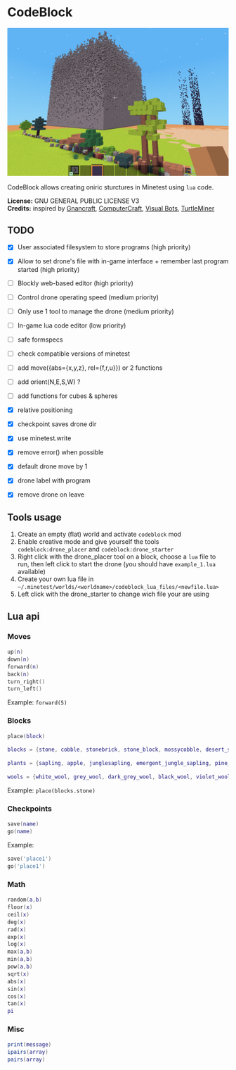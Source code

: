 CodeBlock
=========================

![screenshot](screenshot.png)

CodeBlock allows creating oniric sturctures in Minetest using `lua` code.

**License:** GNU GENERAL PUBLIC LICENSE V3   
**Credits:** inspired by [Gnancraft](http://gnancraft.net/), [ComputerCraft](http://www.computercraft.info/), [Visual Bots](https://content.minetest.net/packages/Nigel/vbots/), [TurtleMiner](https://content.minetest.net/packages/BirgitLachner/turtleminer/)


## TODO

- [x] User associated filesystem to store programs (high priority)
- [x] Allow to set drone's file with in-game interface + remember last program started (high priority)
- [ ] Blockly web-based editor (high priority)
- [ ] Control drone operating speed (medium priority)
- [ ] Only use 1 tool to manage the drone (medium priority)
- [ ] In-game lua code editor (low priority)

- [ ] safe formspecs
- [ ] check compatible versions of minetest
- [ ] add move({abs={x,y,z}, rel={f,r,u}}) or 2 functions
- [ ] add orient(N,E,S,W) ?
- [ ] add functions for cubes & spheres
- [x] relative positioning
- [x] checkpoint saves drone dir
- [x] use minetest.write
- [x] remove error() when possible
- [x] default drone move by 1
- [x] drone label with program
- [x] remove drone on leave

## Tools usage

1. Create an empty (flat) world and activate `codeblock` mod
2. Enable creative mode and give yourself the tools `codeblock:drone_placer` and `codeblock:drone_starter`
3. Right click with the drone_placer tool on a block, choose a `lua` file to run, then left click to start the drone (you should have `example_1.lua` available)
4. Create your own lua file in `~/.minetest/worlds/<worldname>/codeblock_lua_files/<newfile.lua>`
4. Left click with the drone_starter to change wich file your are using

## Lua api

### Moves

```lua
up(n)
down(n)
forward(n)
back(n)
turn_right()
turn_left()
```

Example: `forward(5)`

### Blocks

```lua
place(block)
```

```lua
blocks = {stone, cobble, stonebrick, stone_block, mossycobble, desert_stone, desert_cobble, desert_stonebrick, desert_stone_block, sandstone, sandstonebrick, sandstone_block, desert_sandstone, desert_sandstone_brick, desert_sandstone_block, silver_sandstone, silver_sandstone_brick, silver_sandstone_block, obsidian, obsidianbrick, obsidian_block, dirt, dirt_with_grass, dirt_with_grass_footsteps, dirt_with_dry_grass, dirt_with_snow, dirt_with_rainforest_litter, dirt_with_coniferous_litter, dry_dirt, dry_dirt_with_dry_grass, permafrost, permafrost_with_stones, permafrost_with_moss, clay, snowblock, ice, cave_ice, tree, wood, leaves, jungletree, junglewood, jungleleaves, pine_tree, pine_wood, pine_needles, acacia_tree, acacia_wood, acacia_leaves, aspen_tree, aspen_wood, aspen_leaves, stone_with_coal, coalblock, stone_with_iron, steelblock, stone_with_copper, copperblock, stone_with_tin, tinblock, bronzeblock, stone_with_gold, goldblock, stone_with_mese, mese, stone_with_diamond, diamondblock, cactus, bush_leaves, acacia_bush_leaves, pine_bush_needles, bookshelf, glass, obsidian_glass, brick, meselamp}
```

```lua
plants = {sapling, apple, junglesapling, emergent_jungle_sapling, pine_sapling, acacia_sapling, aspen_sapling, large_cactus_seedling, dry_shrub, grass_1, grass_2, grass_3, grass_4, grass_5, dry_grass_1, dry_grass_2, dry_grass_3, dry_grass_4, dry_grass_5, fern_1, fern_2, fern_3, marram_grass_1, marram_grass_2, marram_grass_3, bush_stem, bush_sapling, acacia_bush_stem, acacia_bush_sapling, pine_bush_stem, pine_bush_needles, pine_bush_sapling}
```
```lua
wools = {white_wool, grey_wool, dark_grey_wool, black_wool, violet_wool, blue_wool, cyan_wool, dark_green_wool, green_wool, yellow_wool, brown_wool, orange_wool, red_wool, magenta_wool, pink_wool}
```

Example: `place(blocks.stone)`

### Checkpoints

```lua
save(name)
go(name)
```

Example:
```lua
save('place1') 
go('place1')
```

### Math 

```lua
random(a,b)
floor(x)
ceil(x)
deg(x)
rad(x)
exp(x)
log(x)
max(a,b)
min(a,b)
pow(a,b)
sqrt(x)
abs(x)
sin(x)
cos(x)
tan(x)
pi
```

### Misc 

```lua
print(message)
ipairs(array)
pairs(array)
```
